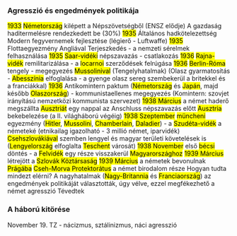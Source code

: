 ### Agresszió és engedmények politikája
<mark class="hltr-orange">1933</mark> <mark class="hltr-green">Németország</mark> kilépett a Népszövetségből (ENSZ elődje)
A gazdaság haditermelésre rendezkedett be (30%)
<mark class="hltr-orange">1935</mark> Általános hadkötelezettség
Modern fegyvernemek fejlesztése (légierő - Luftwaffe)
<mark class="hltr-orange">1935</mark> Flottaegyezmény Angliával
Terjeszkedés - a nemzeti sérelmek felhasználása
<mark class="hltr-orange">1935</mark> <mark class="hltr-green">Saar-vidéki</mark> népszavazás - csatlakozás
<mark class="hltr-orange">1936</mark> <mark class="hltr-green">Rajna-vidék</mark> remilitarizálása - a <mark class="hltr-green">locarnoi</mark> szerződések felrúgása
<mark class="hltr-orange">1936</mark> <mark class="hltr-green">Berlin-Róma</mark> tengely - megegyezés <mark class="hltr-cyan">Mussolinival</mark> (Tengelyhatalmak)
(Olasz gyarmatosítás - <mark class="hltr-green">Abesszínia</mark> elfoglalása - a gyenge olasz sereg szembekerül a britekkel és a franciákkal)
<mark class="hltr-orange">1936</mark> Antikomintern paktum (<mark class="hltr-green">Németország</mark> és <mark class="hltr-green">Japán</mark>, majd később <mark class="hltr-green">Olaszország</mark>) - kommunistaellenes megegyezés
(Komintern: szovjet irányítású nemzetközi kommunista szervezet)
<mark class="hltr-orange">1938 Március</mark> a német haderő megszállta <mark class="hltr-green">Ausztriát</mark> egy nappal az Anschluss népszavazás előtt
<mark class="hltr-green">Ausztria</mark> bekebelezése (a II. világháború végéig)
<mark class="hltr-orange">1938 Szeptember</mark> <mark class="hltr-green">müncheni</mark> egyezmény (<mark class="hltr-cyan">Hitler</mark>, <mark class="hltr-cyan">Mussolini</mark>, <mark class="hltr-cyan">Chamberlain</mark>, <mark class="hltr-cyan">Daladier</mark>) - a <mark class="hltr-green">Szudéta-vidék</mark> a németeké (etnikailag igazolható - 3 millió német, iparvidék)
<mark class="hltr-green">Csehszlovákiával</mark> szemben lengyel és magyar területi követelések is
(<mark class="hltr-green">Lengyelország</mark> elfoglalta <mark class="hltr-green">Teschent</mark> városát)
<mark class="hltr-orange">1938 November</mark> első <mark class="hltr-green">bécsi</mark> döntés - a <mark class="hltr-green">Felvidék</mark> egy része visszakerül <mark class="hltr-green">Magyarországhoz</mark>
<mark class="hltr-orange">1939 Március</mark> létrejött a <mark class="hltr-green">Szlovák Köztársaság</mark>
<mark class="hltr-orange">1939 Március</mark> a németek bevonulnak <mark class="hltr-green">Prágába</mark>
<mark class="hltr-green">Cseh-Morva Protektorátus</mark> a német birodalom része
Hogyan tudta mindezt elérni?
A nagyhatalmak (<mark class="hltr-green">Nagy-Britannia</mark> és <mark class="hltr-green">Franciaország</mark>) az engedmények politikáját választották, úgy vélve, ezzel megfékezhető a német agresszió
Tévedtek
### A háború kitörése
November 19. TZ - nácizmus, sztálinizmus, náci agresszió